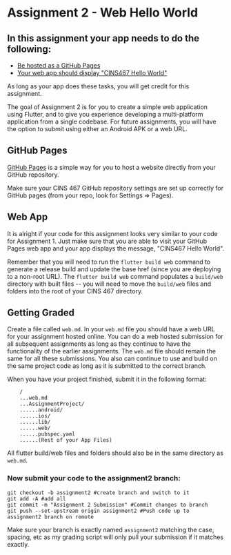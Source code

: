 # Assignment 2 - Web Hello World

## In this assignment your app needs to do the following:

* [Be hosted as a GitHub Pages](#github-pages)
* [Your web app should display "CINS467 Hello World"](#web-app)

As long as your app does these tasks, you will get credit for this assignment.

The goal of Assignment 2 is for you to create a simple web application using Flutter, and to give you experience developing a multi-platform application from a single codebase. For future assignments, you will have the option to submit using either an Android APK or a web URL.

## GitHub Pages

[GitHub Pages](https://pages.github.com/) is a simple way for you to host a website directly from your GitHub repository.

Make sure your CINS 467 GitHub repository settings are set up correctly for GitHub pages (from your repo, look for Settings => Pages).

## Web App

It is alright if your code for this assignment looks very similar to your code for Assignment 1. Just make sure that you are able to visit your GitHub Pages web app and your app displays the message, "CINS467 Hello World".

Remember that you will need to run the `flutter build web` command to generate a release build and update the base href (since you are deploying to a non-root URL). The `flutter build web` command populates a `build/web` directory with built files -- you will need to move the `build/web` files and folders into the root of your CINS 467 directory.

## Getting Graded

Create a file called `web.md`. In your `web.md` file you should have a web URL for your assignment hosted online. You can do a web hosted submission for all subsequent assignments as long as they continue to have the functionality of the earlier assignments. The `web.md` file should remain the same for all these submissions. You also can continue to use and build on the same project code as long as it is submitted to the correct branch.

When you have your project finished, submit it in the following format:

```
    /
    ...web.md
    ...AssignmentProject/
    ......android/
    ......ios/
    ......lib/
    ......web/
    ......pubspec.yaml
    ......(Rest of your App Files)
```

All flutter build/web files and folders should also be in the same directory as `web.md`.

### Now submit your code to the **assignment2** branch:

```
git checkout -b assignment2 #create branch and switch to it
git add -A #add all
git commit -m "Assignment 2 Submission" #Commit changes to branch
git push --set-upstream origin assignment2 #Push code up to assignment2 branch on remote
```

Make sure your branch is exactly named `assignment2` matching the case, spacing, etc as my grading script will only pull your submission if it matches exactly.
